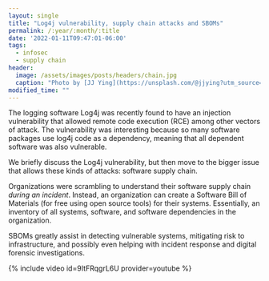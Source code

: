 ```yaml
---
layout: single
title: "Log4j vulnerability, supply chain attacks and SBOMs"
permalink: /:year/:month/:title
date: '2022-01-11T09:47:01-06:00'
tags:
  - infosec
  - supply chain
header:
  image: /assets/images/posts/headers/chain.jpg
  caption: "Photo by [JJ Ying](https://unsplash.com/@jjying?utm_source=unsplash&utm_medium=referral&utm_content=creditCopyText) on [Unsplash](https://unsplash.com/s/photos/fast?utm_source=unsplash&utm_medium=referral&utm_content=creditCopyText)"
modified_time: ""
---
```

 
The logging software Log4j was recently found to have an injection vulnerability that allowed remote code execution (RCE) among other vectors of attack. The vulnerability was interesting because so many software packages use log4j code as a dependency, meaning that all dependent software was also vulnerable.

We briefly discuss the Log4j vulnerability, but then move to the bigger issue that allows these kinds of attacks: software supply chain.

Organizations were scrambling to understand their software supply chain *during an incident*. Instead, an organization can create a Software Bill of Materials (for free using open source tools) for their systems. Essentially, an inventory of all systems, software, and software dependencies in the organization.

SBOMs greatly assist in detecting vulnerable systems, mitigating risk to infrastructure, and possibly even helping with incident response and digital forensic investigations.

{% include video id=9ItFRqgrL6U provider=youtube %}
